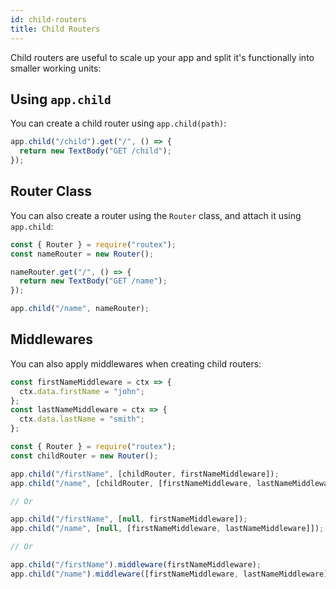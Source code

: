 ```yaml
---
id: child-routers
title: Child Routers
---
```


Child routers are useful to scale up your app and split it's functionally into smaller working units:

## Using `app.child`

You can create a child router using `app.child(path)`:

```js
app.child("/child").get("/", () => {
  return new TextBody("GET /child");
});
```

## Router Class

You can also create a router using the `Router` class, and attach it using `app.child`:

```js
const { Router } = require("routex");
const nameRouter = new Router();

nameRouter.get("/", () => {
  return new TextBody("GET /name");
});

app.child("/name", nameRouter);
```

## Middlewares

You can also apply middlewares when creating child routers:

```js
const firstNameMiddleware = ctx => {
  ctx.data.firstName = "john";
};
const lastNameMiddleware = ctx => {
  ctx.data.lastName = "smith";
};

const { Router } = require("routex");
const childRouter = new Router();

app.child("/firstName", [childRouter, firstNameMiddleware]);
app.child("/name", [childRouter, [firstNameMiddleware, lastNameMiddleware]]);

// Or

app.child("/firstName", [null, firstNameMiddleware]);
app.child("/name", [null, [firstNameMiddleware, lastNameMiddleware]]);

// Or

app.child("/firstName").middleware(firstNameMiddleware);
app.child("/name").middleware([firstNameMiddleware, lastNameMiddleware]);
```
